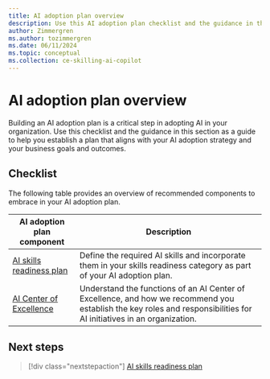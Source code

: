 ```yaml
---
title: AI adoption plan overview
description: Use this AI adoption plan checklist and the guidance in this section as a guide to help you establish a plan that aligns with your AI strategy.
author: Zimmergren
ms.author: tozimmergren
ms.date: 06/11/2024
ms.topic: conceptual
ms.collection: ce-skilling-ai-copilot
---
```


# AI adoption plan overview

Building an AI adoption plan is a critical step in adopting AI in your organization. Use this checklist and the guidance in this section as a guide to help you establish a plan that aligns with your AI adoption strategy and your business goals and outcomes.

## Checklist

The following table provides an overview of recommended components to embrace in your AI adoption plan.

|AI adoption plan component|Description|
|---|---|
|[AI skills readiness plan](./skills-readiness-ai.md)| Define the required AI skills and incorporate them in your skills readiness category as part of your AI adoption plan. |
|[AI Center of Excellence](./ai-center-of-excellence.md)| Understand the functions of an AI Center of Excellence, and how we recommend you establish the key roles and responsibilities for AI initiatives in an organization. |

## Next steps

> [!div class="nextstepaction"]
> [AI skills readiness plan](./skills-readiness-ai.md)
